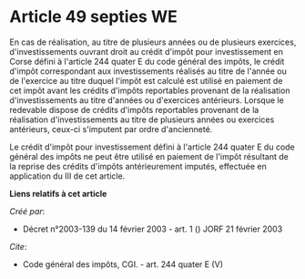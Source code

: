# Article 49 septies WE

En cas de réalisation, au titre de plusieurs années ou de plusieurs exercices, d'investissements ouvrant droit au crédit
d'impôt pour investissement en Corse défini à l'article 244 quater E du code général des impôts, le crédit d'impôt
correspondant aux investissements réalisés au titre de l'année ou de l'exercice au titre duquel l'impôt est calculé est
utilisé en paiement de cet impôt avant les crédits d'impôts reportables provenant de la réalisation d'investissements au
titre d'années ou d'exercices antérieurs. Lorsque le redevable dispose de crédits d'impôts reportables provenant de la
réalisation d'investissements au titre de plusieurs années ou exercices antérieurs, ceux-ci s'imputent par ordre
d'ancienneté. 

Le crédit d'impôt pour investissement défini à l'article 244 quater E du code général des impôts ne peut être utilisé en
paiement de l'impôt résultant de la reprise des crédits d'impôts antérieurement imputés, effectuée en application du III de
cet article.

**Liens relatifs à cet article**

_Créé par_:

  - Décret n°2003-139 du 14 février 2003 - art. 1 () JORF 21 février 2003

_Cite_:

  - Code général des impôts, CGI. - art. 244 quater E (V)
